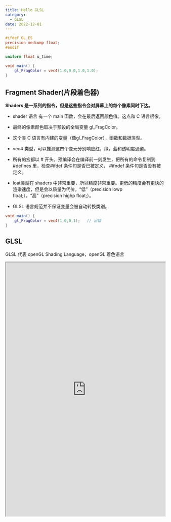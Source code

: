 ```yaml
---
title: Hello GLSL
category:
  - GLSL
date: 2022-12-01
---
```


<div ref="shader"></div>

```glsl
#ifdef GL_ES
precision mediump float;
#endif

uniform float u_time;

void main() {
	gl_FragColor = vec4(1.0,0.0,1.0,1.0);
}

```

## Fragment Shader(片段着色器)

**Shaders 是一系列的指令，但是这些指令会对屏幕上的每个像素同时下达。**
- shader 语言 有一个 main 函数，会在最后返回颜色值。这点和 C 语言很像。

- 最终的像素颜色取决于预设的全局变量 gl_FragColor。

- 这个类 C 语言有内建的变量（像gl_FragColor），函数和数据类型。

- vec4 类型，可以推测这四个变元分别响应红，绿，蓝和透明度通道。

- 所有的宏都以 # 开头。预编译会在编译前一刻发生，把所有的命令复制到 #defines 里，检查#ifdef 条件句是否已被定义， #ifndef 条件句是否没有被定义。

- loat类型在 shaders 中非常重要，所以精度非常重要。更低的精度会有更快的渲染速度，但是会以质量为代价。“低”（precision lowp float;），“高”（precision highp float;）。

- GLSL 语言规范并不保证变量会被自动转换类别。
```glsl
void main() {
    gl_FragColor = vec4(1,0,0,1);   // 出错
}
```



## GLSL

GLSL 代表 openGL Shading Language，openGL 着色语言

<iframe src="https://openglbook.com/chapter-0-preface-what-is-opengl.html" style="width:100%;" height="800px"></iframe>

<script setup>
import * as THREE from 'three'
import {ref,onMounted} from 'vue'

    // 导入轨道控制器
import {
    OrbitControls
} from 'three/examples/jsm/controls/OrbitControls'

// 1.创建场景
const scene = new THREE.Scene()

// 2.创建相机
const camera = new THREE.PerspectiveCamera(75,
    window.innerWidth / window.innerHeight, 0.1, 1000);

// 设置相机位置
camera.position.set(0, 0, 10)
scene.add(camera)


// 着色器配置
const shaderMaterial = new THREE.ShaderMaterial({
    // vertexShader: `
    // void main(){
    // gl_Position = projectionMatrix * viewMatrix * modelMatrix * vec4( position, 1.0 ) ;
    // }
    // `,
    fragmentShader: `
    #ifdef GL_ES
    precision mediump float;
    #endif  
    void main(){
    gl_FragColor = vec4(1.0, 0.0, 1.0, 1.0);
    }
    `,
    side: THREE.DoubleSide

})


// 创建平面
const floor = new THREE.Mesh(new THREE.PlaneBufferGeometry(10, 10, 640, 640), shaderMaterial)
scene.add(floor)



// 聚光灯
const spotLight = new THREE.SpotLight(0xffffff);
spotLight.position.set(10, 10, 10);
spotLight.castShadow = true;

spotLight.shadow.mapSize.width = 4096;
spotLight.shadow.mapSize.height = 4096;


scene.add(spotLight);



// 初始化渲染器
const renderer = new THREE.WebGLRenderer()
// 设置渲染器大小



const shader = ref()

onMounted(() => {
    renderer.setSize(shader.value.offsetWidth, shader.value.offsetWidth/2)
    renderer.shadowMap.enabled = true
    shader.value.appendChild(renderer.domElement)
    renderer.render(scene,camera)

    // 创建轨道控制器
    const controls = new OrbitControls(camera, renderer.domElement)
    // 设置控制器阻尼
    controls.enableDamping = true

    function render() {
        controls.update()
        renderer.render(scene, camera)
        requestAnimationFrame(render)
    }

    render()

})


</script>
